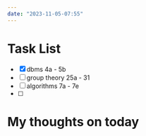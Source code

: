 ```yaml
---
date: "2023-11-05-07:55"
---
```


# Task List

- [x] dbms 4a - 5b
- [ ] group theory 25a - 31
- [ ] algorithms 7a - 7e
- [ ] 

# My thoughts on today


